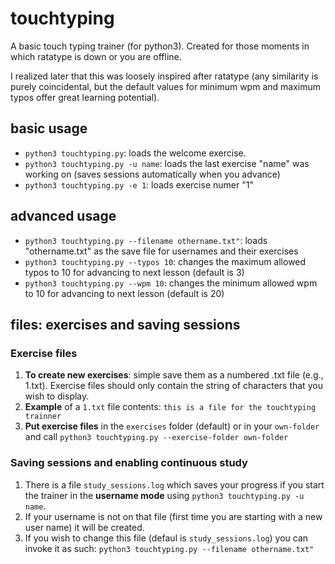 # touchtyping
A basic touch typing trainer (for python3). Created for those moments in which ratatype is down or you are offline. 

I realized later that this was loosely inspired after ratatype (any similarity is purely coincidental, but the default values for minimum wpm and maximum typos offer great learning potential).

## basic usage
* ``python3 touchtyping.py``: loads the welcome exercise.
* ``python3 touchtyping.py -u name``: loads the last exercise "name" was working on (saves sessions automatically when you advance)
* ``python3 touchtyping.py -e 1``: loads exercise numer "1"

## advanced usage
* ``python3 touchtyping.py --filename othername.txt"``: loads "othername.txt" as the save file for usernames and their exercises
* ``python3 touchtyping.py --typos 10``: changes the maximum allowed typos to 10 for advancing to next lesson (default is 3)
* ``python3 touchtyping.py --wpm 10``: changes the minimum allowed wpm to 10 for advancing to next lesson (default is 20)

## files: exercises and saving sessions

### Exercise files
1. **To create new exercises**: simple save them as a numbered .txt file (e.g., 1.txt). Exercise files should only contain the string of characters that you wish to display.
2. **Example** of a ``1.txt`` file contents:
   ``this is a file for the touchtyping trainner``
3. **Put exercise files** in the ``exercises`` folder (default) or in your ``own-folder`` and call ``python3 touchtyping.py --exercise-folder own-folder``
   
### Saving sessions and enabling continuous study
1. There is a file ``study_sessions.log`` which saves your progress if you start the trainer in the **username mode** using ``python3 touchtyping.py -u name``. 
2. If your username is not on that file (first time you are starting with a new user name) it will be created.
3. If you wish to change this file (defaul is ``study_sessions.log``) you can invoke it as such:  ``python3 touchtyping.py --filename othername.txt"``
